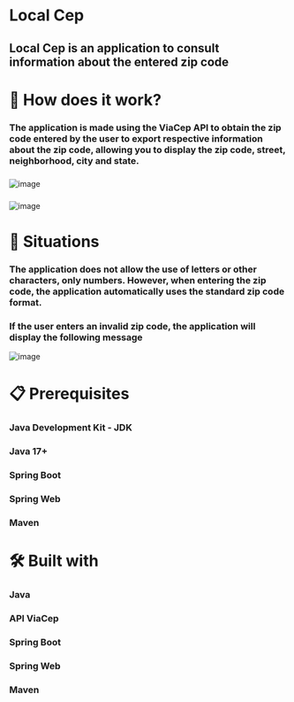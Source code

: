 # Local Cep
## Local Cep is an application to consult information about the entered zip code

# 💭 How does it work?
### The application is made using the ViaCep API to obtain the zip code entered by the user to export respective information about the zip code, allowing you to display the zip code, street, neighborhood, city and state.
#### 

###

![image](https://github.com/user-attachments/assets/eeb3c332-e3e4-40a6-9615-70503a340ff3)

### 

![image](https://github.com/user-attachments/assets/6158c8dc-b5e9-4b13-8f57-cca22ce1b956)

# 👤 Situations
### The application does not allow the use of letters or other characters, only numbers. However, when entering the zip code, the application automatically uses the standard zip code format.
### If the user enters an invalid zip code, the application will display the following message

![image](https://github.com/user-attachments/assets/80dff48d-ea82-49e7-b106-0fdffb2145de)


# 📋 Prerequisites
### Java Development Kit - JDK
### Java 17+
### Spring Boot
### Spring Web
### Maven

# 🛠️ Built with
### Java 
### API ViaCep
### Spring Boot 
### Spring Web
### Maven 
